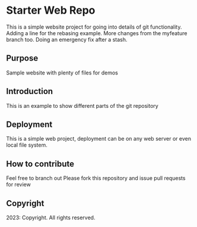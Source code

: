 # Starter Web Repo

This is a simple website project for going into details of git functionality. Adding a line for the rebasing example. More changes from the myfeature branch too. Doing an emergency fix after a stash.

## Purpose

Sample website with plenty of files for demos

## Introduction

This is an example to show different parts of the git repository

## Deployment

This is a simple web project, deployment can be on any web server or even local file system.

## How to contribute

Feel free to branch out
Please fork this repository and issue pull requests for review

## Copyright

2023: Copyright. All rights reserved.